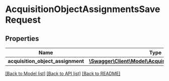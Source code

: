 # AcquisitionObjectAssignmentsSaveRequest

## Properties
Name | Type | Description | Notes
------------ | ------------- | ------------- | -------------
**acquisition_object_assignment** | [**\Swagger\Client\Model\AcquisitionObjectAssignment**](AcquisitionObjectAssignment.md) |  | 

[[Back to Model list]](../README.md#documentation-for-models) [[Back to API list]](../README.md#documentation-for-api-endpoints) [[Back to README]](../README.md)


